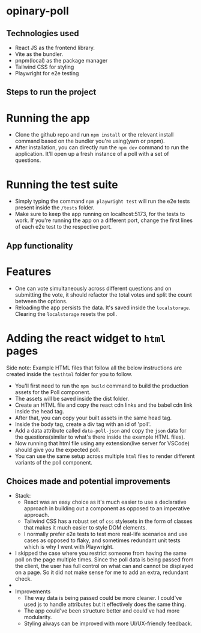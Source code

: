 # opinary-poll

## Technologies used
- React JS as the frontend library.
- Vite as the bundler.
- pnpm(local) as the package manager
- Tailwind CSS for styling
- Playwright for e2e testing


## Steps to run the project

# Running the app
- Clone the github repo and run `npm install` or the relevant install command based on the bundler you're using(yarn or pnpm).
- After installation, you can directly run the `npm dev` command to run the application. It'll open up a fresh instance of a poll with a set of questions.

# Running the test suite
- Simply typing the command `npm playwright test` will run the e2e tests present inside the `/tests` folder.
- Make sure to keep the app running on localhost:5173, for the tests to work. If you're running the app on a different port, change the first lines of each e2e test to the respective port.


## App functionality

# Features
- One can vote simultaneously across different questions and on submitting the vote, it should refactor the total votes and split the count between the options.
- Reloading the app persists the data. It's saved inside the `localstorage`. Clearing the `localstorage` resets the poll.

# Adding the react widget to `html` pages
Side note: Example HTML files that follow all the below instructions are created inside the `testhtml` folder for you to follow.

- You'll first need to run the `npm build` command to build the production assets for the Poll component.
- The assets will be saved inside the dist folder.
- Create an HTML file and copy the react cdn links and the babel cdn link inside the head tag.
- After that, you can copy your built assets in the same head tag.
- Inside the body tag, create a div tag with an id of 'poll'.
- Add a data attribute called `data-poll-json` and copy the `json` data for the questions(similar to what's there inside the example HTML files).
- Now running that html file using any extension(live server for VSCode) should give you the expected poll.
- You can use the same setup across multiple `html` files to render different variants of the poll component.

## Choices made and potential improvements
- Stack:
  - React was an easy choice as it's much easier to use a declarative approach in building out a component as opposed to an imperative approach.
  - Tailwind CSS has a robust set of `css` stylesets in the form of classes that makes it much easier to style DOM elements.
  - I normally prefer e2e tests to test more real-life scenarios and use cases as opposed to flaky, and sometimes redundant unit tests which is why I went with Playwright.
- I skipped the case where you restrict someone from having the same poll on the page multiple times. Since the poll data is being passed from the client, the user has full control on what can and cannot be displayed on a page. So it did not make sense for me to add an extra, redundant check.
-    
- Improvements
  - The way data is being passed could be more cleaner. I could've used js to handle attributes but it effectively does the same thing.
  - The app could've been structure better and could've had more modularity.
  - Styling always can be improved with more UI/UX-friendly feedback. 
